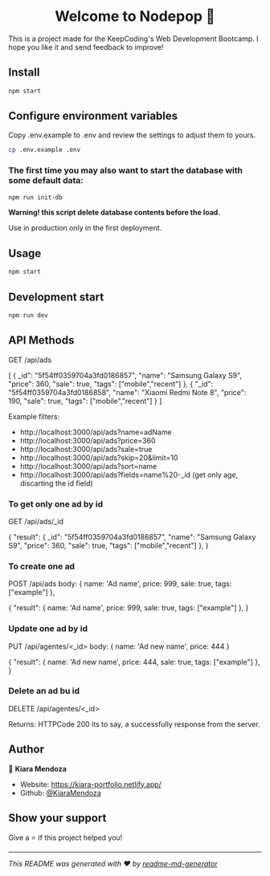 <h1 align="center">Welcome to Nodepop 👋</h1>

This is a project made for the KeepCoding's Web Development Bootcamp. I hope you like it and send feedback to improve!

## Install

```sh
npm start
```

## Configure environment variables

Copy .env.example to .env and review the settings to adjust them to yours.

```sh
cp .env.example .env
```

### The first time you may also want to start the database with some default data:

```sh
npm run init-db
```

**Warning! this script delete database contents before the load.**

Use in production only in the first deployment.

## Usage

```sh
npm start
```

## Development start

```sh
npm run dev
```

## API Methods

GET /api/ads

[
  {
    _id": "5f54ff0359704a3fd0186857",
    "name": "Samsung Galaxy S9",
    "price": 360,
    "sale": true,
    "tags": ["mobile","recent"]
  },
  {
    "_id": "5f54ff0359704a3fd0186858",
    "name": "Xiaomi Redmi Note 8",
    "price": 190,
    "sale": true,
    "tags": ["mobile","recent"]
  }
]

Example filters:

* http://localhost:3000/api/ads?name=adName
* http://localhost:3000/api/ads?price=360
* http://localhost:3000/api/ads?sale=true
* http://localhost:3000/api/ads?skip=20&limit=10
* http://localhost:3000/api/ads?sort=name
* http://localhost:3000/api/ads?fields=name%20-_id (get only age, discarting the id field)

### To get only one ad by id

GET /api/ads/_id

{
  "result": {
    _id": "5f54ff0359704a3fd0186857",
    "name": "Samsung Galaxy S9",
    "price": 360,
    "sale": true,
    "tags": ["mobile","recent"]
  },
}

### To create one ad

POST /api/ads body: { name: 'Ad name', price: 999, sale: true, tags: ["example"] },

{
  "result":  { 
    name: 'Ad name',
    price: 999, 
    sale: true, 
    tags: ["example"] 
  },
}

### Update one ad by id

PUT /api/agentes/<_id> body: { name: 'Ad new name', price: 444 }

{
  "result": { 
    name: 'Ad new name',
    price: 444, 
    sale: true, 
    tags: ["example"] 
  },
}

### Delete an ad bu id

DELETE /api/agentes/<_id>

Returns: HTTPCode 200 its to say, a successfully response from the server.

## Author

👤 **Kiara Mendoza**

* Website: https://kiara-portfolio.netlify.app/
* Github: [@KiaraMendoza](https://github.com/KiaraMendoza)

## Show your support

Give a ⭐️ if this project helped you!

***
_This README was generated with ❤️ by [readme-md-generator](https://github.com/kefranabg/readme-md-generator)_